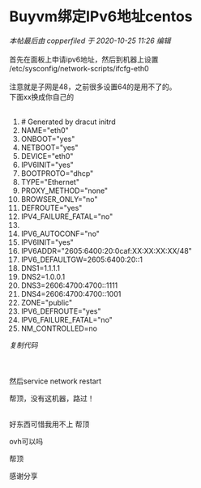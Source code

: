 # Buyvm绑定IPv6地址centos


<i class="pstatus"> 本帖最后由 copperfiled 于 2020-10-25 11:26 编辑 </i><br />
<br />
首先在面板上申请ipv6地址，然后到机器上设置<br />
/etc/sysconfig/network-scripts/ifcfg-eth0<br />
<br />
注意就是子网是48，之前很多设置64的是用不了的。<br />
下面xx换成你自己的<br />
<br /><div class="blockcode"><div id="code_yyc"><ol><li># Generated by dracut initrd<br /><li>NAME=&quot;eth0&quot;<br /><li>ONBOOT=&quot;yes&quot;<br /><li>NETBOOT=&quot;yes&quot;<br /><li>DEVICE=&quot;eth0&quot;<br /><li>IPV6INIT=&quot;yes&quot;<br /><li>BOOTPROTO=&quot;dhcp&quot;<br /><li>TYPE=&quot;Ethernet&quot;<br /><li>PROXY_METHOD=&quot;none&quot;<br /><li>BROWSER_ONLY=&quot;no&quot;<br /><li>DEFROUTE=&quot;yes&quot;<br /><li>IPV4_FAILURE_FATAL=&quot;no&quot;<br /><li><br /><li>IPV6_AUTOCONF=&quot;no&quot;<br /><li>IPV6INIT=&quot;yes&quot;<br /><li>IPV6ADDR=&quot;2605:6400:20:0caf:XX:XX:XX:XX/48&quot;<br /><li>IPV6_DEFAULTGW=2605:6400:20::1<br /><li>DNS1=1.1.1.1<br /><li>DNS2=1.0.0.1<br /><li>DNS3=2606:4700:4700::1111<br /><li>DNS4=2606:4700:4700::1001<br /><li>ZONE=&quot;public&quot;<br /><li>IPV6_DEFROUTE=&quot;yes&quot;<br /><li>IPV6_FAILURE_FATAL=&quot;no&quot;<br /><li>NM_CONTROLLED=no</ol></div><em onclick="copycode($('code_yyc'));">复制代码</em></div><br />
<br />
<br />
然后service network restart

帮顶，没有这机器，路过！<br />
<br />
<img src="static/image/smiley/default/lol.gif" smilieid="12" border="0" alt="" /><img src="static/image/smiley/default/lol.gif" smilieid="12" border="0" alt="" /><img src="static/image/smiley/default/lol.gif" smilieid="12" border="0" alt="" />

好东西可惜我用不上 帮顶

ovh可以吗

帮顶<img src="static/image/smiley/default/time.gif" smilieid="15" border="0" alt="" /><img src="static/image/smiley/default/time.gif" smilieid="15" border="0" alt="" /><img src="static/image/smiley/default/time.gif" smilieid="15" border="0" alt="" />

感谢分享
